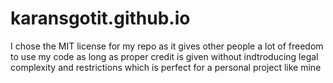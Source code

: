 # karansgotit.github.io

I chose the MIT license for my repo as it gives other people a lot of freedom to use my code as long as proper credit is given without indtroducing legal complexity and restrictions which is perfect for a personal project like mine
